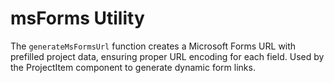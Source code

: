 # msForms Utility

The `generateMsFormsUrl` function creates a Microsoft Forms URL with prefilled project data, ensuring proper URL encoding for each field. Used by the ProjectItem component to generate dynamic form links. 